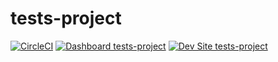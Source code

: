 # tests-project

[![CircleCI](https://circleci.com/gh/electriccitizen/tests-project.svg?style=shield)](https://circleci.com/gh/electriccitizen/tests-project)
[![Dashboard tests-project](https://img.shields.io/badge/dashboard-tests_project-yellow.svg)](https://dashboard.pantheon.io/sites/80b1071e-19f0-4bda-a2fe-c04be57a258f#dev/code)
[![Dev Site tests-project](https://img.shields.io/badge/site-tests_project-blue.svg)](http://dev-tests-project.pantheonsite.io/)